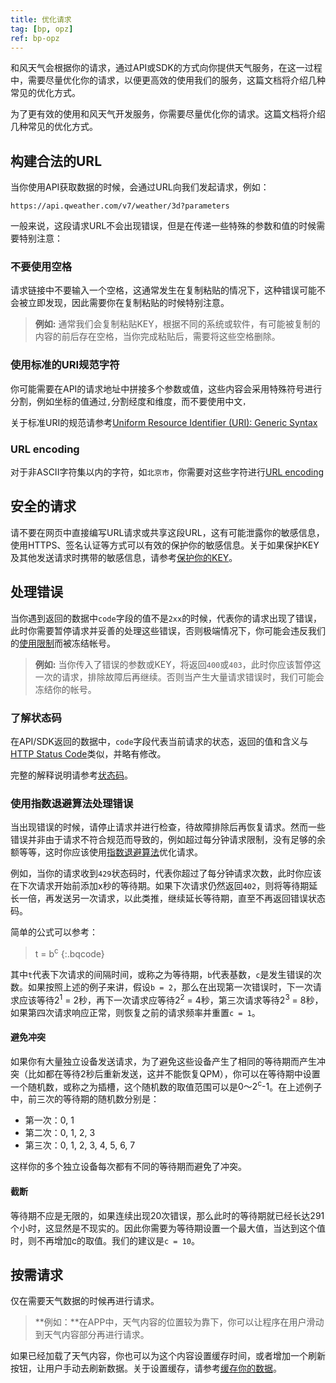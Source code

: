 ```yaml
---
title: 优化请求
tag: [bp, opz]
ref: bp-opz
---
```


和风天气会根据你的请求，通过API或SDK的方式向你提供天气服务，在这一过程中，需要尽量优化你的请求，以便更高效的使用我们的服务，这篇文档将介绍几种常见的优化方式。

为了更有效的使用和风天气开发服务，你需要尽量优化你的请求。这篇文档将介绍几种常见的优化方式。

## 构建合法的URL

当你使用API获取数据的时候，会通过URL向我们发起请求，例如：

```
https://api.qweather.com/v7/weather/3d?parameters
```

一般来说，这段请求URL不会出现错误，但是在传递一些特殊的参数和值的时候需要特别注意：

### 不要使用空格

请求链接中不要输入一个空格，这通常发生在复制粘贴的情况下，这种错误可能不会被立即发现，因此需要你在复制粘贴的时候特别注意。

> **例如:** 通常我们会复制粘贴KEY，根据不同的系统或软件，有可能被复制的内容的前后存在空格，当你完成粘贴后，需要将这些空格删除。

### 使用标准的URI规范字符

你可能需要在API的请求地址中拼接多个参数或值，这些内容会采用特殊符号进行分割，例如坐标的值通过`,`分割经度和维度，而不要使用中文`，`

关于标准URI的规范请参考[Uniform Resource Identifier (URI): Generic Syntax](https://datatracker.ietf.org/doc/html/rfc3986)

### URL encoding

对于非ASCII字符集以内的字符，如`北京市`，你需要对这些字符进行[URL encoding](https://zh.wikipedia.org/wiki/百分号编码)

## 安全的请求

请不要在网页中直接编写URL请求或共享这段URL，这有可能泄露你的敏感信息，使用HTTPS、签名认证等方式可以有效的保护你的敏感信息。关于如果保护KEY及其他发送请求时携带的敏感信息，请参考[保护你的KEY](/docs/best-practices/protect-data-key/)。

## 处理错误

当你遇到返回的数据中`code`字段的值不是`2xx`的时候，代表你的请求出现了错误，此时你需要暂停请求并妥善的处理这些错误，否则极端情况下，你可能会违反我们的[使用限制](/docs/terms/restriction/)而被冻结帐号。

> **例如:** 当你传入了错误的参数或KEY，将返回`400`或`403`，此时你应该暂停这一次的请求，排除故障后再继续。否则当产生大量请求错误时，我们可能会冻结你的帐号。

### 了解状态码

在API/SDK返回的数据中，`code`字段代表当前请求的状态，返回的值和含义与[HTTP Status Code](https://developer.mozilla.org/zh-CN/docs/web/http/status)类似，并略有修改。

完整的解释说明请参考[状态码](/docs/resource/status-code/)。

### 使用指数退避算法处理错误

当出现错误的时候，请停止请求并进行检查，待故障排除后再恢复请求。然而一些错误并非由于请求不符合规范而导致的，例如超过每分钟请求限制，没有足够的余额等等，这时你应该使用[指数退避算法](https://en.wikipedia.org/wiki/Exponential_backoff)优化请求。

例如，当你的请求收到`429`状态码时，代表你超过了每分钟请求次数，此时你应该在下次请求开始前添加x秒的等待期。如果下次请求仍然返回`402`，则将等待期延长一倍，再发送另一次请求，以此类推，继续延长等待期，直至不再返回错误状态码。

简单的公式可以参考：

> t = b<sup>c</sup>
{:.bqcode}

其中`t`代表下次请求的间隔时间，或称之为等待期，`b`代表基数，`c`是发生错误的次数。如果按照上述的例子来讲，假设`b = 2`，那么在出现第一次错误时，下一次请求应该等待<span class="label code">2<sup>1</sup> = 2秒</span>，再下一次请求应等待<span class="label code">2<sup>2</sup> = 4秒</span>，第三次请求等待<span class="label code">2<sup>3</sup> = 8秒</span>，如果第四次请求响应正常，则恢复之前的请求频率并重置`c = 1`。

#### 避免冲突

如果你有大量独立设备发送请求，为了避免这些设备产生了相同的等待期而产生冲突（比如都在等待2秒后重新发送，这并不能恢复QPM），你可以在等待期中设置一个随机数，或称之为插槽，这个随机数的取值范围可以是<span class="label code">0～2<sup>c</sup>-1</span>。在上述例子中，前三次的等待期的随机数分别是：

- 第一次：0, 1
- 第二次：0, 1, 2, 3
- 第三次：0, 1, 2, 3, 4, 5, 6, 7

这样你的多个独立设备每次都有不同的等待期而避免了冲突。

#### 截断

等待期不应是无限的，如果连续出现20次错误，那么此时的等待期就已经长达291个小时，这显然是不现实的。因此你需要为等待期设置一个最大值，当达到这个值时，则不再增加c的取值。我们的建议是`c = 10`。

## 按需请求

仅在需要天气数据的时候再进行请求。

> **例如：**在APP中，天气内容的位置较为靠下，你可以让程序在用户滑动到天气内容部分再进行请求。

如果已经加载了天气内容，你也可以为这个内容设置缓存时间，或者增加一个刷新按钮，让用户手动去刷新数据。关于设置缓存，请参考[缓存你的数据](/docs/best-practices/cache/)。


